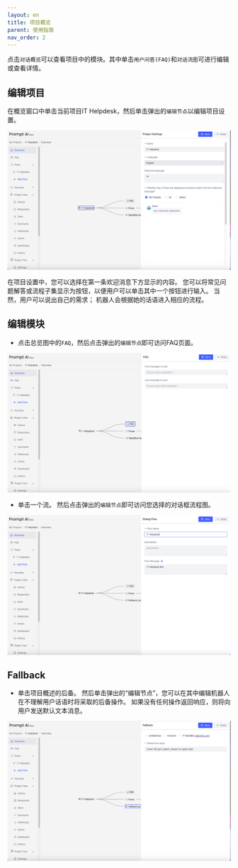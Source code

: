 ```yaml
---
layout: en
title: 项目概览
parent: 使用指南
nav_order: 2
---
```

点击`对话概览`可以查看项目中的模块。其中单击`用户问答(FAQ)`和`对话流图`可进行编辑或查看详情。
## 编辑项目

在概览窗口中单击当前项目IT Helpdesk，然后单击弹出的`编辑节点`以编辑项目设置。

![project_overview_edit_project.jpg](/assets/images/tutorial/project_overview_edit_project.jpg)

在项目设置中，您可以选择在第一条欢迎消息下方显示的内容。 您可以将常见问题解答或流程子集显示为按钮，以便用户可以单击其中一个按钮进行输入。 当然，用户可以说出自己的需求； 机器人会根据她的话语进入相应的流程。

## 编辑模块

- 点击总览图中的`FAQ`，然后点击弹出的`编辑节点`即可访问FAQ页面。

![project_overview_edit_faq.jpg](/assets/images/tutorial/project_overview_edit_faq.jpg)

- 单击一个流。 然后点击弹出的`编辑节点`即可访问您选择的对话框流程图。

![project_overview_edit_flow.jpg](/assets/images/tutorial/project_overview_edit_flow.jpg)


## Fallback
- 单击项目概述的后备。 然后单击弹出的“编辑节点”，您可以在其中编辑机器人在不理解用户话语时将采取的后备操作。 如果没有任何操作返回响应，则将向用户发送默认文本消息。 

![project_overview_edit_fallback.jpg](/assets/images/tutorial/project_overview_edit_fallback.jpg)
